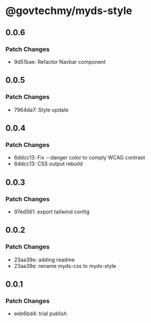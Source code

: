 # @govtechmy/myds-style

## 0.0.6

### Patch Changes

- 9d51bae: Refactor Navbar component

## 0.0.5

### Patch Changes

- 7964da7: Style update

## 0.0.4

### Patch Changes

- 6ddcc13: Fix --danger color to comply WCAG contrast
- 6ddcc13: CSS output rebuild

## 0.0.3

### Patch Changes

- 97ed561: export tailwind config

## 0.0.2

### Patch Changes

- 23aa39e: adding readme
- 23aa39e: rename myds-css to myds-style

## 0.0.1

### Patch Changes

- eeb6bd4: trial publish
